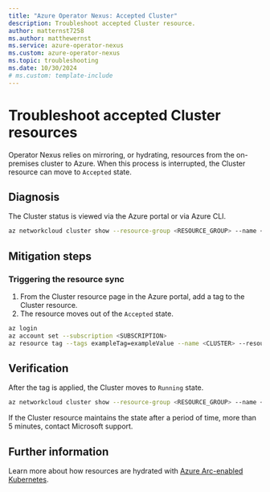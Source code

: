 ```yaml
---
title: "Azure Operator Nexus: Accepted Cluster"
description: Troubleshoot accepted Cluster resource.
author: matternst7258
ms.author: matthewernst
ms.service: azure-operator-nexus
ms.custom: azure-operator-nexus
ms.topic: troubleshooting
ms.date: 10/30/2024
# ms.custom: template-include
---
```


# Troubleshoot accepted Cluster resources

Operator Nexus relies on mirroring, or hydrating, resources from the on-premises cluster to Azure. When this process is interrupted, the Cluster resource can move to `Accepted` state. 

## Diagnosis

The Cluster status is viewed via the Azure portal or via Azure CLI.

```bash
az networkcloud cluster show --resource-group <RESOURCE_GROUP> --name <CLUSTER_NAME>
```

## Mitigation steps

### Triggering the resource sync


1. From the Cluster resource page in the Azure portal, add a tag to the Cluster resource.
2. The resource moves out of the `Accepted` state.

```bash
az login
az account set --subscription <SUBSCRIPTION>
az resource tag --tags exampleTag=exampleValue --name <CLUSTER> --resource-group <CLUSTER_RG> --resource-type "Microsoft.ContainerService/managedClusters"
```

## Verification

After the tag is applied, the Cluster moves to `Running` state.

```bash
az networkcloud cluster show --resource-group <RESOURCE_GROUP> --name <CLUSTER_NAME>
```

If the Cluster resource maintains the state after a period of time, more than 5 minutes, contact Microsoft support. 

## Further information

 Learn more about how resources are hydrated with [Azure Arc-enabled Kubernetes](/azure/azure-arc/kubernetes/overview).
